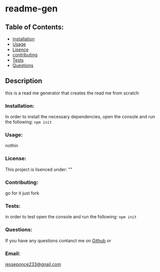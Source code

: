 # readme-gen 
## Table of Contents:
* [installation](#installation)
* [Usage](#usage)
* [Lisence](#lisence)
* [contributing](#contribute)
* [Tests](#tests)
* [Questions](#questions)
## Description
this is a read me generator that creates the read me from scratch
### Installation:
In order to install the necessary dependencies, open the console and run the following:
```npm init```
### Usage:
nothin
### License:
This project is lisenced under:
""
### Contributing:
go for it just fork
### Tests:
in order to test open the console and run the following:
```npm init```
### Questions:
If you have any questions contanct me on [Github](https://github.com/soulreaper077) or 
### Email: 
jesseponce233@gnail.com

